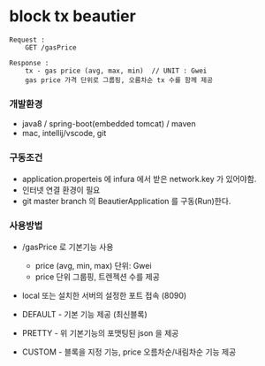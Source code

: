 # block tx beautier


    Request : 
        GET /gasPrice

    Response :
        tx - gas price (avg, max, min)  // UNIT : Gwei
        gas price 가격 단위로 그룹핑, 오름차순 tx 수를 함께 제공



### 개발환경
- java8 / spring-boot(embedded tomcat) / maven
- mac, intellij/vscode, git 

### 구동조건
- application.properteis 에 infura 에서 받은 network.key 가 있어야함.
- 인터넷 연결 환경이 필요
- git master branch 의 BeautierApplication 를 구동(Run)한다.

### 사용방법
- /gasPrice 로 기본기능 사용
    - price (avg, min, max) 단위: Gwei
    - price 단위 그룹핑, 트렌젝션 수를 제공
    
- local 또는 설치한 서버의 설정한 포트 접속 (8090)
- DEFAULT - 기본 기능 제공 (최신블록)
- PRETTY - 위 기본기능의 포맷팅된 json 을 제공
- CUSTOM - 블록을 지정 기능, price 오름차순/내림차순 기능 제공
 
